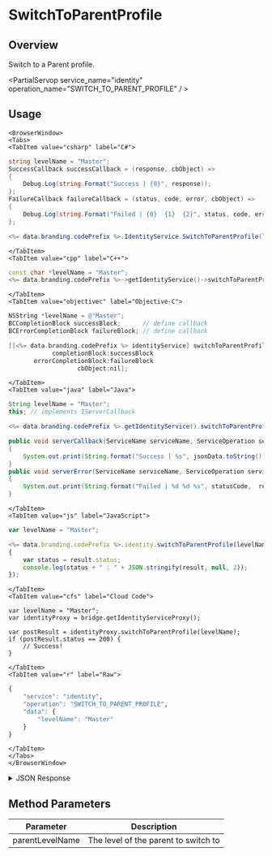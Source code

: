# SwitchToParentProfile
## Overview
Switch to a Parent profile.

<PartialServop service_name="identity" operation_name="SWITCH_TO_PARENT_PROFILE" / >

## Usage

```mdx-code-block
<BrowserWindow>
<Tabs>
<TabItem value="csharp" label="C#">
```

```csharp
string levelName = "Master";
SuccessCallback successCallback = (response, cbObject) =>
{
    Debug.Log(string.Format("Success | {0}", response));
};
FailureCallback failureCallback = (status, code, error, cbObject) =>
{
    Debug.Log(string.Format("Failed | {0}  {1}  {2}", status, code, error));
};

<%= data.branding.codePrefix %>.IdentityService.SwitchToParentProfile(levelName, successCallback, failureCallback);
```

```mdx-code-block
</TabItem>
<TabItem value="cpp" label="C++">
```

```cpp
const char *levelName = "Master";
<%= data.branding.codePrefix %>->getIdentityService()->switchToParentProfile(levelName, this);
```

```mdx-code-block
</TabItem>
<TabItem value="objectivec" label="Objective-C">
```

```objectivec
NSString *levelName = @"Master";
BCCompletionBlock successBlock;      // define callback
BCErrorCompletionBlock failureBlock; // define callback

[[<%= data.branding.codePrefix %> identityService] switchToParentProfile:levelName
            completionBlock:successBlock
       errorCompletionBlock:failureBlock
                   cbObject:nil];
```

```mdx-code-block
</TabItem>
<TabItem value="java" label="Java">
```

```java
String levelName = "Master";
this; // implements IServerCallback

<%= data.branding.codePrefix %>.getIdentityService().switchToParentProfile(levelName, this);

public void serverCallback(ServiceName serviceName, ServiceOperation serviceOperation, JSONObject jsonData)
{
    System.out.print(String.format("Success | %s", jsonData.toString()));
}
public void serverError(ServiceName serviceName, ServiceOperation serviceOperation, int statusCode, int reasonCode, String jsonError)
{
    System.out.print(String.format("Failed | %d %d %s", statusCode,  reasonCode, jsonError.toString()));
}
```

```mdx-code-block
</TabItem>
<TabItem value="js" label="JavaScript">
```

```javascript
var levelName = "Master";

<%= data.branding.codePrefix %>.identity.switchToParentProfile(levelName, result =>
{
	var status = result.status;
	console.log(status + " : " + JSON.stringify(result, null, 2));
});
```

```mdx-code-block
</TabItem>
<TabItem value="cfs" label="Cloud Code">
```

```cfscript
var levelName = "Master";
var identityProxy = bridge.getIdentityServiceProxy();

var postResult = identityProxy.switchToParentProfile(levelName);
if (postResult.status == 200) {
    // Success!
}
```

```mdx-code-block
</TabItem>
<TabItem value="r" label="Raw">
```

```r
{
	"service": "identity",
	"operation": "SWITCH_TO_PARENT_PROFILE",
	"data": {
		"levelName": "Master"
	}
}
```

```mdx-code-block
</TabItem>
</Tabs>
</BrowserWindow>
```

<details>
<summary>JSON Response</summary>

```json
{  
   "data":{  
      "gameId":"12335",
      "profileId":"08ae9b33-3e9d-43d5-835e-7915e0da0fca",
      "switchToAppId":"12335"
   },
   "status":200
}
```
</details>

## Method Parameters
Parameter | Description
--------- | -----------
parentLevelName | The level of the parent to switch to


